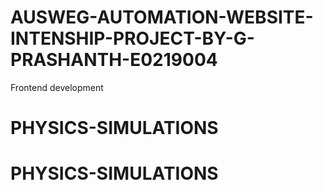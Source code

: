 # AUSWEG-AUTOMATION-WEBSITE-INTENSHIP-PROJECT-BY-G-PRASHANTH-E0219004
Frontend development
# PHYSICS-SIMULATIONS
# PHYSICS-SIMULATIONS
